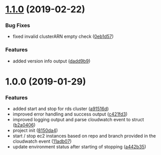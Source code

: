 # [1.1.0](https://github.com/auto-staging/scheduler/compare/1.0.0...1.1.0) (2019-02-22)


### Bug Fixes

* fixed invalid clusterARN empty check ([0eb1d57](https://github.com/auto-staging/scheduler/commit/0eb1d57))


### Features

* added version info output ([dadd9b9](https://github.com/auto-staging/scheduler/commit/dadd9b9))

# 1.0.0 (2019-01-29)


### Features

* added start and stop for rds cluster ([a91516d](https://github.com/auto-staging/scheduler/commit/a91516d))
* improved error handling and success output ([c421fd3](https://github.com/auto-staging/scheduler/commit/c421fd3))
* improved logging output and parse cloudwatch event to struct ([b2a0406](https://github.com/auto-staging/scheduler/commit/b2a0406))
* project init ([8150da4](https://github.com/auto-staging/scheduler/commit/8150da4))
* start / stop ec2 instances based on repo and branch provided in the cloudwatch event ([11adb07](https://github.com/auto-staging/scheduler/commit/11adb07))
* update environment status after starting of stopping ([a442b35](https://github.com/auto-staging/scheduler/commit/a442b35))
